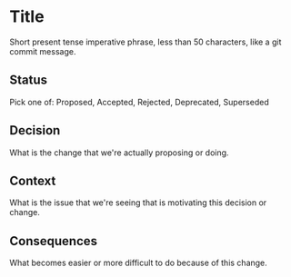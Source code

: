 # Title #
Short present tense imperative phrase, less than 50 characters, like a git commit message.

## Status ##
Pick one of: Proposed, Accepted, Rejected, Deprecated, Superseded

## Decision ##
What is the change that we're actually proposing or doing.


## Context ##
What is the issue that we're seeing that is motivating this decision or change.

## Consequences ##
What becomes easier or more difficult to do because of this change.
